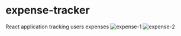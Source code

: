 # expense-tracker
React application tracking users expenses
![expense-1](https://user-images.githubusercontent.com/10203448/196754953-57435eb9-a8bd-4f10-8743-51b79df19638.PNG)
![expense-2](https://user-images.githubusercontent.com/10203448/196754958-72d10177-9870-407a-b410-1d6bf6966329.PNG)

